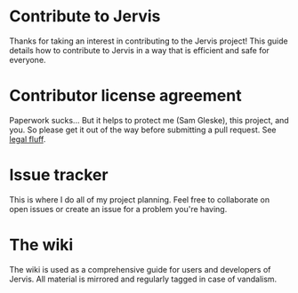 # Contribute to Jervis

Thanks for taking an interest in contributing to the Jervis project!  This guide
details how to contribute to Jervis in a way that is efficient and safe for
everyone.

# Contributor license agreement

Paperwork sucks...  But it helps to protect me (Sam Gleske), this project, and
you.  So please get it out of the way before submitting a pull request.  See
[legal fluff](legal/README.md).

# Issue tracker

This is where I do all of my project planning.  Feel free to collaborate on open
issues or create an issue for a problem you're having.

# The wiki

The wiki is used as a comprehensive guide for users and developers of Jervis.
All material is mirrored and regularly tagged in case of vandalism.

[wiki]: https://github.com/samrocketman/jervis/wiki
